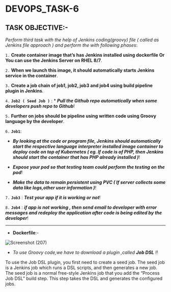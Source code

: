 # DEVOPS_TASK-6

## TASK OBJECTIVE:-

_Perform third task with the help of Jenkins coding(groovy) file ( called as Jenkins file approach ) and perform the with following phases_:

`1.` **Create container image that’s has Jenkins installed using dockerfile Or You can use the Jenkins Server on RHEL 8/7**.

`2.` **When we launch this image, it should automatically starts Jenkins service in the container**.

`3.` **Create a job chain of job1, job2, job3 and job4 using build pipeline plugin in Jenkins**.

`4.` **`Job2 ( Seed Job )`** :  *  _**Pull the Github repo automatically when some developers push repo to Github**_!

`5.` **Further on jobs should be pipeline using written code using Groovy language by the developer**.

`6.` **`Job1`**:

  * _**By looking at the code or program file, Jenkins should automatically start the respective language interpreter installed image container to deploy code on top of Kubernetes ( eg. If code is of PHP, then Jenkins should start the container that has PHP already installed )**_!

  * _**Expose your pod so that testing team could perform the testing on the pod**_!

  * _**Make the data to remain persistent using PVC ( If server collects some data like logs,other user information )**_!
  
 `7.` **`Job3`** : _**Test your app if it is working or not**_!
  
 `8.` **`Job4`** : _**if app is not working , then send email to developer with error messages and redeploy the application after code is being edited by the developer**_!

---

* **Dockerfile**:-

![Screenshot (207)](https://user-images.githubusercontent.com/64469896/93621285-f53f6680-f9f8-11ea-82ae-32b41d3a2705.png)


* _To use Groovy code,we have to download a plugin ,called **Job DSL** !!_



To use the Job DSL plugin, you first need to create a seed job. The seed job is a Jenkins job which runs a DSL scripts, and then generates a new job. The seed job is a normal free-style Jenkins job that you add the “Process Job DSL” build step. This step takes the DSL and generates the configured jobs.









